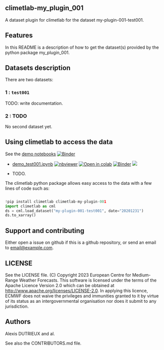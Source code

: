 ## climetlab-my_plugin_001

A dataset plugin for climetlab for the dataset my-plugin-001-test001.


Features
--------

In this README is a description of how to get the dataset(s) provided by the python package my_plugin_001.

## Datasets description

There are two datasets: 

### 1 : `test001`
TODO: write documentation.


### 2 : TODO
No second dataset yet.


## Using climetlab to access the data

See the [demo notebooks](https://github.com/ADatmpro/climetlab-my-plugin-001/tree/main/notebooks)
[![Binder](https://mybinder.org/badge_logo.svg)](https://mybinder.org/v2/gh/ADatmpro/climetlab-my-plugin-001/main?urlpath=lab)


- [demo_test001.ipynb](https://github.com/ADatmpro/climetlab-my-plugin-001/tree/main/notebooks/demo_test001.ipynb)
[![nbviewer](https://raw.githubusercontent.com/jupyter/design/master/logos/Badges/nbviewer_badge.svg)](https://nbviewer.jupyter.org/github/ADatmpro/climetlab-my-plugin-001/blob/main/notebooks/demo_test001.ipynb) 
[![Open in colab](https://colab.research.google.com/assets/colab-badge.svg)](https://colab.research.google.com/github/ADatmpro/climetlab-my-plugin-001/blob/main/notebooks/demo_test001.ipynb) 
[![Binder](https://mybinder.org/badge_logo.svg)](https://mybinder.org/v2/gh/ADatmpro/climetlab-my-plugin-001/main?filepath=notebooks/demo_test001.ipynb)
[<img src="https://deepnote.com/buttons/launch-in-deepnote-small.svg">](https://deepnote.com/launch?name=MyProject&url=https://github.com/ADatmpro/climetlab-my-plugin-001/tree/main/notebooks/demo_test001.ipynb)


- TODO.


The climetlab python package allows easy access to the data with a few lines of code such as:
``` python

!pip install climetlab climetlab-my-plugin-001
import climetlab as cml
ds = cml.load_dataset("my-plugin-001-test001", date="20201231")
ds.to_xarray()
```


Support and contributing
------------------------

Either open a issue on github if this is a github repository, or send an email to email@example.com.

LICENSE
-------

See the LICENSE file.
(C) Copyright 2023 European Centre for Medium-Range Weather Forecasts.
This software is licensed under the terms of the Apache Licence Version 2.0
which can be obtained at http://www.apache.org/licenses/LICENSE-2.0.
In applying this licence, ECMWF does not waive the privileges and immunities
granted to it by virtue of its status as an intergovernmental organisation
nor does it submit to any jurisdiction.

Authors
-------

Alexis DUTRIEUX and al.

See also the CONTRIBUTORS.md file.

